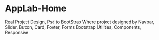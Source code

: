 # AppLab-Home
Real Project Design, Psd to BootStrap Where project designed by Navbar, Slider, Button, Card, Footer, Forms Bootstrap Utilities, Components, Responsive
